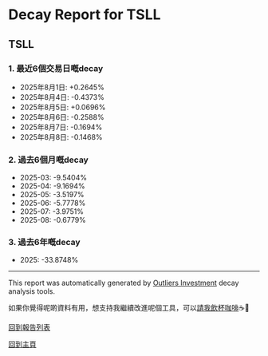 # Decay Report for TSLL

## TSLL

### 1. 最近6個交易日嘅decay

- 2025年8月1日: +0.2645%
- 2025年8月4日: -0.4373%
- 2025年8月5日: +0.0696%
- 2025年8月6日: -0.2588%
- 2025年8月7日: -0.1694%
- 2025年8月8日: -0.1468%

### 2. 過去6個月嘅decay

- 2025-03: -9.5404%
- 2025-04: -9.1694%
- 2025-05: -3.5197%
- 2025-06: -5.7778%
- 2025-07: -3.9751%
- 2025-08: -0.6779%

### 3. 過去6年嘅decay

- 2025: -33.8748%

------------------------------
This report was automatically generated by [Outliers Investment](https://outliersecon.github.io/Outliers-Investment/) decay analysis tools.

如果你覺得呢啲資料有用，想支持我繼續改進呢個工具，可以[請我飲杯咖啡](https://buymeacoffee.com/outliersecon)☕🙏

[回到報告列表](https://outliersecon.github.io/Outliers-Investment/reports/reports_public)

[回到主頁](https://outliersecon.github.io/Outliers-Investment/)